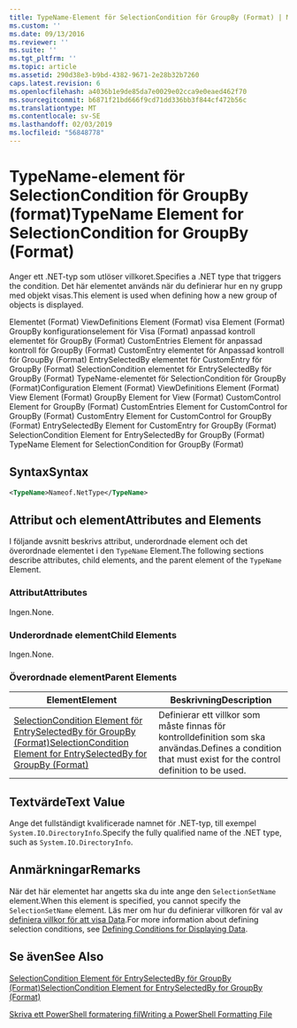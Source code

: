 ```yaml
---
title: TypeName-Element för SelectionCondition för GroupBy (Format) | Microsoft Docs
ms.custom: ''
ms.date: 09/13/2016
ms.reviewer: ''
ms.suite: ''
ms.tgt_pltfrm: ''
ms.topic: article
ms.assetid: 290d38e3-b9bd-4382-9671-2e28b32b7260
caps.latest.revision: 6
ms.openlocfilehash: a4036b1e9de85da7e0029e02cca9e0eaed462f70
ms.sourcegitcommit: b6871f21bd666f9cd71dd336bb3f844cf472b56c
ms.translationtype: MT
ms.contentlocale: sv-SE
ms.lasthandoff: 02/03/2019
ms.locfileid: "56848778"
---
```

# <a name="typename-element-for-selectioncondition-for-groupby-format"></a><span data-ttu-id="6122b-102">TypeName-element för SelectionCondition för GroupBy (format)</span><span class="sxs-lookup"><span data-stu-id="6122b-102">TypeName Element for SelectionCondition for GroupBy (Format)</span></span>

<span data-ttu-id="6122b-103">Anger ett .NET-typ som utlöser villkoret.</span><span class="sxs-lookup"><span data-stu-id="6122b-103">Specifies a .NET type that triggers the condition.</span></span> <span data-ttu-id="6122b-104">Det här elementet används när du definierar hur en ny grupp med objekt visas.</span><span class="sxs-lookup"><span data-stu-id="6122b-104">This element is used when defining how a new group of objects is displayed.</span></span>

<span data-ttu-id="6122b-105">Elementet (Format) ViewDefinitions Element (Format) visa Element (Format) GroupBy konfigurationselement för Visa (Format) anpassad kontroll elementet för GroupBy (Format) CustomEntries Element för anpassad kontroll för GroupBy (Format) CustomEntry elementet för Anpassad kontroll för GroupBy (Format) EntrySelectedBy elementet för CustomEntry för GroupBy (Format) SelectionCondition elementet för EntrySelectedBy för GroupBy (Format) TypeName-elementet för SelectionCondition för GroupBy (Format)</span><span class="sxs-lookup"><span data-stu-id="6122b-105">Configuration Element (Format) ViewDefinitions Element (Format) View Element (Format) GroupBy Element for View (Format) CustomControl Element for GroupBy (Format) CustomEntries Element for CustomControl for GroupBy (Format) CustomEntry Element for CustomControl for GroupBy (Format) EntrySelectedBy Element for CustomEntry for GroupBy (Format) SelectionCondition Element for EntrySelectedBy for GroupBy (Format) TypeName Element for SelectionCondition for GroupBy  (Format)</span></span>

## <a name="syntax"></a><span data-ttu-id="6122b-106">Syntax</span><span class="sxs-lookup"><span data-stu-id="6122b-106">Syntax</span></span>

```xml
<TypeName>Nameof.NetType</TypeName>

```

## <a name="attributes-and-elements"></a><span data-ttu-id="6122b-107">Attribut och element</span><span class="sxs-lookup"><span data-stu-id="6122b-107">Attributes and Elements</span></span>

<span data-ttu-id="6122b-108">I följande avsnitt beskrivs attribut, underordnade element och det överordnade elementet i den `TypeName` Element.</span><span class="sxs-lookup"><span data-stu-id="6122b-108">The following sections describe attributes, child elements, and the parent element of the `TypeName` Element.</span></span>

### <a name="attributes"></a><span data-ttu-id="6122b-109">Attribut</span><span class="sxs-lookup"><span data-stu-id="6122b-109">Attributes</span></span>

<span data-ttu-id="6122b-110">Ingen.</span><span class="sxs-lookup"><span data-stu-id="6122b-110">None.</span></span>

### <a name="child-elements"></a><span data-ttu-id="6122b-111">Underordnade element</span><span class="sxs-lookup"><span data-stu-id="6122b-111">Child Elements</span></span>

<span data-ttu-id="6122b-112">Ingen.</span><span class="sxs-lookup"><span data-stu-id="6122b-112">None.</span></span>

### <a name="parent-elements"></a><span data-ttu-id="6122b-113">Överordnade element</span><span class="sxs-lookup"><span data-stu-id="6122b-113">Parent Elements</span></span>

|<span data-ttu-id="6122b-114">Element</span><span class="sxs-lookup"><span data-stu-id="6122b-114">Element</span></span>|<span data-ttu-id="6122b-115">Beskrivning</span><span class="sxs-lookup"><span data-stu-id="6122b-115">Description</span></span>|
|-------------|-----------------|
|[<span data-ttu-id="6122b-116">SelectionCondition Element för EntrySelectedBy för GroupBy (Format)</span><span class="sxs-lookup"><span data-stu-id="6122b-116">SelectionCondition Element for EntrySelectedBy for GroupBy (Format)</span></span>](./selectioncondition-element-for-entryselectedby-for-groupby-format.md)|<span data-ttu-id="6122b-117">Definierar ett villkor som måste finnas för kontrolldefinition som ska användas.</span><span class="sxs-lookup"><span data-stu-id="6122b-117">Defines a condition that must exist for the control definition to be used.</span></span>|

## <a name="text-value"></a><span data-ttu-id="6122b-118">Textvärde</span><span class="sxs-lookup"><span data-stu-id="6122b-118">Text Value</span></span>

<span data-ttu-id="6122b-119">Ange det fullständigt kvalificerade namnet för .NET-typ, till exempel `System.IO.DirectoryInfo`.</span><span class="sxs-lookup"><span data-stu-id="6122b-119">Specify the fully qualified name of the .NET type, such as `System.IO.DirectoryInfo`.</span></span>

## <a name="remarks"></a><span data-ttu-id="6122b-120">Anmärkningar</span><span class="sxs-lookup"><span data-stu-id="6122b-120">Remarks</span></span>

<span data-ttu-id="6122b-121">När det här elementet har angetts ska du inte ange den `SelectionSetName` element.</span><span class="sxs-lookup"><span data-stu-id="6122b-121">When this element is specified, you cannot specify the `SelectionSetName` element.</span></span> <span data-ttu-id="6122b-122">Läs mer om hur du definierar villkoren för val av [definiera villkor för att visa Data](./defining-conditions-for-displaying-data.md).</span><span class="sxs-lookup"><span data-stu-id="6122b-122">For more information about defining selection conditions, see [Defining Conditions for Displaying Data](./defining-conditions-for-displaying-data.md).</span></span>

## <a name="see-also"></a><span data-ttu-id="6122b-123">Se även</span><span class="sxs-lookup"><span data-stu-id="6122b-123">See Also</span></span>

[<span data-ttu-id="6122b-124">SelectionCondition Element för EntrySelectedBy för GroupBy (Format)</span><span class="sxs-lookup"><span data-stu-id="6122b-124">SelectionCondition Element for EntrySelectedBy for GroupBy (Format)</span></span>](./selectioncondition-element-for-entryselectedby-for-groupby-format.md)

[<span data-ttu-id="6122b-125">Skriva ett PowerShell formatering fil</span><span class="sxs-lookup"><span data-stu-id="6122b-125">Writing a PowerShell Formatting File</span></span>](./writing-a-powershell-formatting-file.md)
